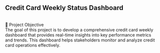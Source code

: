 ## Credit Card Weekly Status Dashboard
<br>
📌 Project Objective
<br>
The goal of this project is to develop a comprehensive credit card weekly dashboard that provides real-time insights into key performance metrics and trends. This dashboard helps stakeholders monitor and analyze credit card operations effectively.


